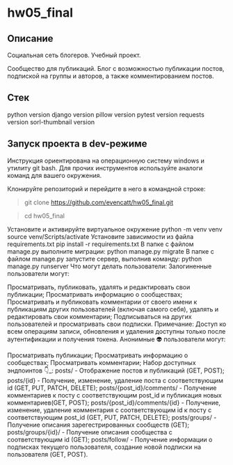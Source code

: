 # hw05_final

## Описание
Социальная сеть блогеров. Учебный проект.

Сообщество для публикаций. Блог с возможностью публикации постов, подпиской на группы и авторов, а также комментированием постов.

## Стек
python version django version pillow version pytest version requests version sorl-thumbnail version

## Запуск проекта в dev-режиме
Инструкция ориентирована на операционную систему windows и утилиту git bash.
Для прочих инструментов используйте аналоги команд для вашего окружения.

Клонируйте репозиторий и перейдите в него в командной строке:
> git clone https://github.com/evencatt/hw05_final.git

> cd hw05_final

Установите и активируйте виртуальное окружение
python -m venv venv
source venv/Scripts/activate
Установите зависимости из файла requirements.txt
pip install -r requirements.txt
В папке с файлом manage.py выполните миграции:
python manage.py migrate
В папке с файлом manage.py запустите сервер, выполнив команду:
python manage.py runserver
Что могут делать пользователи:
Залогиненные пользователи могут:

Просматривать, публиковать, удалять и редактировать свои публикации;
Просматривать информацию о сообществах;
Просматривать и публиковать комментарии от своего имени к публикациям других пользователей (включая самого себя), удалять и редактировать свои комментарии;
Подписываться на других пользователей и просматривать свои подписки.
Примечание: Доступ ко всем операциям записи, обновления и удаления доступны только после аутентификации и получения токена.
Анонимные 👽 пользователи могут:

Просматривать публикации;
Просматривать информацию о сообществах;
Просматривать комментарии;
Набор доступных эндпоинтов 👇_:
posts/ - Отображение постов и публикаций (GET, POST);
posts/{id} - Получение, изменение, удаление поста с соответствующим id (GET, PUT, PATCH, DELETE);
posts/{post_id}/comments/ - Получение комментариев к посту с соответствующим post_id и публикация новых комментариев(GET, POST);
posts/{post_id}/comments/{id} - Получение, изменение, удаление комментария с соответствующим id к посту с соответствующим post_id (GET, PUT, PATCH, DELETE);
posts/groups/ - Получение описания зарегестрированных сообществ (GET);
posts/groups/{id}/ - Получение описания сообщества с соответствующим id (GET);
posts/follow/ - Получение информации о подписках текущего пользователя, создание новой подписки на пользователя (GET, POST).
